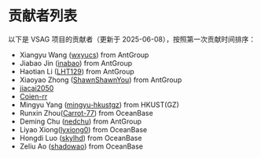 # 贡献者列表

以下是 VSAG 项目的贡献者（更新于 2025-06-08），按照第一次贡献时间排序：

- Xiangyu Wang ([wxyucs](https://github.com/wxyucs/)) from AntGroup
- Jiabao Jin ([inabao](https://github.com/inabao)) from AntGroup
- Haotian Li ([LHT129](https://github.com/LHT129)) from AntGroup
- Xiaoyao Zhong ([ShawnShawnYou](https://github.com/ShawnShawnYou)) from AntGroup
- [jiacai2050](https://github.com/jiacai2050)
- [Coien-rr](https://github.com/Coien-rr)
- Mingyu Yang ([mingyu-hkustgz](https://github.com/mingyu-hkustgz)) from HKUST(GZ)
- Runxin Zhou([Carrot-77](https://github.com/Carrot-77)) from OceanBase
- Deming Chu ([nedchu](https://github.com/nedchu)) from AntGroup
- Liyao Xiong([lyxiong0](https://github.com/lyxiong0)) from OceanBase
- Hongdi Luo ([skylhd](https://github.com/skylhd)) from OceanBase
- Zeliu Ao ([shadowao](https://github.com/shadowao)) from OceanBase

